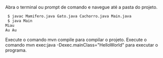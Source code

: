 
Abra o terminal ou prompt de comando e navegue até a pasta do projeto.

```bash
 $ javac Mamifero.java Gato.java Cachorro.java Main.java
 $ java Main
Miau
Au Au
```



Execute o comando mvn compile para compilar o projeto.
Execute o comando mvn exec:java -Dexec.mainClass="HelloWorld" para executar o programa.
